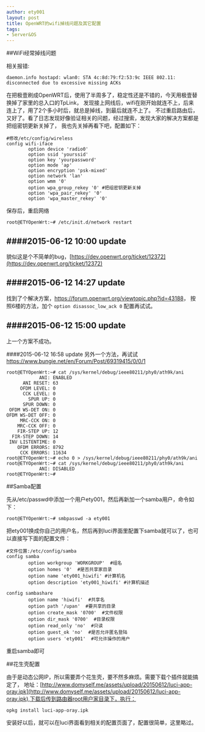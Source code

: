 ```yaml
---
author: ety001
layout: post
title: OpenWRT的wifi掉线问题及其它配置
tags:
- Server&OS
---
```


##WiFi经常掉线问题

相关报错:

```
daemon.info hostapd: wlan0: STA 4c:8d:79:f2:53:9c IEEE 802.11: disconnected due to excessive missing ACKs
```

在把极壹刷成OpenWRT后，使用了半周多了，稳定性还是不错的，今天用极壹替换掉了家里的总入口的TpLink，
发现接上网线后，wifi在刚开始就连不上，后来连上了，用了2个多小时后，就总是掉线，到最后就连不上了。
不过重启路由后，又好了。看了日志发现好像验证相关的问题，经过搜索，发现大家的解决方案都是把组密钥更新关掉了，
我也先关掉再看下吧，配置如下：

```
#修改/etc/config/wireless
config wifi-iface
        option device 'radio0'
        option ssid 'yourssid'
        option key 'yourpassword'
        option mode 'ap'
        option encryption 'psk-mixed'
        option network 'lan'
        option wmm '0'
        option wpa_group_rekey '0' #把组密钥更新关掉
        option 'wpa_pair_rekey' '0'
        option 'wpa_master_rekey' '0'
```

保存后，重启网络

```
root@ETYOpenWrt:~# /etc/init.d/network restart
```

####2015-06-12 10:00 update
------------------
貌似这是个不简单的bug，[https://dev.openwrt.org/ticket/12372](https://dev.openwrt.org/ticket/12372)

####2015-06-12 14:27 update
------------------
找到了个解决方案，<https://forum.openwrt.org/viewtopic.php?id=43188>，
按照6楼的方法，加个 `option disassoc_low_ack 0` 配置再试试。

####2015-06-12 15:00 update
------------------
上一个方案不成功。

####2015-06-12 16:58 update
另外一个方法，再试试 <https://www.bungie.net/en/Forum/Post/69319415/0/0/1>

```
root@ETYOpenWrt:~# cat /sys/kernel/debug/ieee80211/phy0/ath9k/ani
            ANI: ENABLED
      ANI RESET: 63
     OFDM LEVEL: 0
      CCK LEVEL: 0
        SPUR UP: 0
      SPUR DOWN: 0
 OFDM WS-DET ON: 0
OFDM WS-DET OFF: 0
     MRC-CCK ON: 0
    MRC-CCK OFF: 0
    FIR-STEP UP: 12
  FIR-STEP DOWN: 14
 INV LISTENTIME: 0
    OFDM ERRORS: 8792
     CCK ERRORS: 11634
root@ETYOpenWrt:~# echo 0 > /sys/kernel/debug/ieee80211/phy0/ath9k/ani
root@ETYOpenWrt:~# cat /sys/kernel/debug/ieee80211/phy0/ath9k/ani
            ANI: DISABLED
root@ETYOpenWrt:~#
```


##Samba配置

先从/etc/passwd中添加一个用户ety001，然后再新加一个samba用户，命令如下：

```
root@ETYOpenWrt:~# smbpasswd -a ety001
```

把ety001换成你自己的用户名，然后再到luci界面里配置下samba就可以了，也可以直接写下面的配置文件：

```
#文件位置:/etc/config/samba
config samba
        option workgroup 'WORKGROUP'  #组名
        option homes '0'  #是否共享家目录
        option name 'ety001_hiwifi' #计算机名
        option description 'ety001_hiwifi' #计算机描述

config sambashare
        option name 'hiwifi'  #共享名
        option path '/upan'  #要共享的目录
        option create_mask '0700'  #文件权限
        option dir_mask '0700'  #目录权限
        option read_only 'no'  #只读
        option guest_ok 'no'  #是否允许匿名登陆
        option users 'ety001'  #可允许操作的用户
```
重启samba即可

##花生壳配置

由于是动态公网IP，所以需要弄个花生壳，要不然多麻烦。需要下载个插件就能搞定了，
地址：[http://www.domyself.me/assets/upload/20150612/luci-app-oray.ipk](http://www.domyself.me/assets/upload/20150612/luci-app-oray.ipk),下载后传到路由器root用户家目录下，执行：

```
opkg install luci-app-oray.ipk
```

安装好以后，就可以在luci界面看到相关的配置页面了，配置很简单，这里略过。

